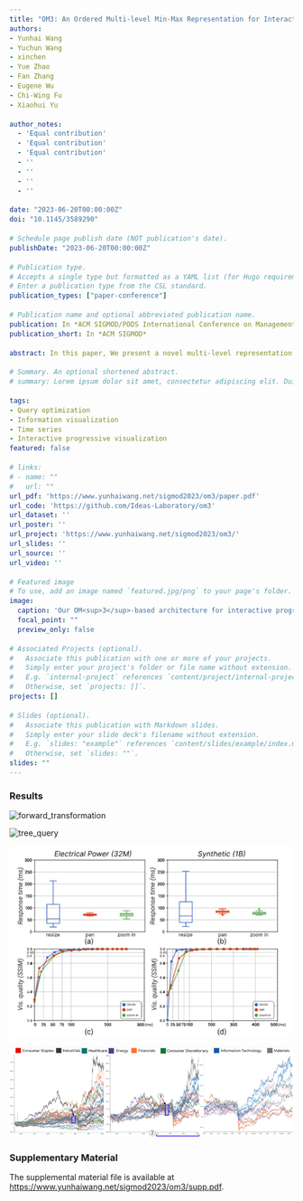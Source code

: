 ```yaml
---
title: "OM3: An Ordered Multi-level Min-Max Representation for Interactive Progressive Visualization of Time Series"
authors:
- Yunhai Wang
- Yuchun Wang
- xinchen
- Yue Zhao
- Fan Zhang
- Eugene Wu
- Chi-Wing Fu
- Xiaohui Yu

author_notes:
  - 'Equal contribution'
  - 'Equal contribution'
  - 'Equal contribution'
  - ''
  - ''
  - ''
  - ''

date: "2023-06-20T00:00:00Z"
doi: "10.1145/3589290"

# Schedule page publish date (NOT publication's date).
publishDate: "2023-06-20T00:00:00Z"

# Publication type.
# Accepts a single type but formatted as a YAML list (for Hugo requirements).
# Enter a publication type from the CSL standard.
publication_types: ["paper-conference"]

# Publication name and optional abbreviated publication name.
publication: In *ACM SIGMOD/PODS International Conference on Management of Data*
publication_short: In *ACM SIGMOD*

abstract: In this paper, We present a novel multi-level representation of time series called OM3 that facilitates efficient interactive progressive visualization of large data stored in a database and supports various interactions such as resizing, panning, zooming, and visual query. Based on our proposed line-segment aggregation, this representation can produce error-free line visualizations that preserve the shape of a time series in windows of arbitrary sizes. To reduce the interaction latency, we develop an incremental tree-based query strategy to support progressive visualizations, allowing a finer control on the accuracy-time tradeoff. We quantitatively compare OM3 with state-of-the-art methods, including a method implemented on a leading time-series database InfluxDB, in two settings with databases residing either in the local area network or on the cloud. Results show that OM3 maintains a low latency within 300 ms on the web browser and a high data reduction ratio regardless of the data size (ranging from millions to billions of records), achieving around 1,000 times faster than the state-of-the-art methods on the largest dataset experimented with.

# Summary. An optional shortened abstract.
# summary: Lorem ipsum dolor sit amet, consectetur adipiscing elit. Duis posuere tellus ac convallis placerat. Proin tincidunt magna sed ex sollicitudin condimentum.

tags:
- Query optimization
- Information visualization
- Time series
- Interactive progressive visualization
featured: false

# links:
# - name: ""
#   url: ""
url_pdf: 'https://www.yunhaiwang.net/sigmod2023/om3/paper.pdf'
url_code: 'https://github.com/Ideas-Laboratory/om3'
url_dataset: ''
url_poster: ''
url_project: 'https://www.yunhaiwang.net/sigmod2023/om3/'
url_slides: ''
url_source: ''
url_video: ''

# Featured image
# To use, add an image named `featured.jpg/png` to your page's folder. 
image:
  caption: 'Our OM<sup>3</sup>-based architecture for interactive progressive error-free visualization of time series stored.'
  focal_point: ""
  preview_only: false

# Associated Projects (optional).
#   Associate this publication with one or more of your projects.
#   Simply enter your project's folder or file name without extension.
#   E.g. `internal-project` references `content/project/internal-project/index.md`.
#   Otherwise, set `projects: []`.
projects: []

# Slides (optional).
#   Associate this publication with Markdown slides.
#   Simply enter your slide deck's filename without extension.
#   E.g. `slides: "example"` references `content/slides/example/index.md`.
#   Otherwise, set `slides: ""`.
slides: ""
---
```


### Results

![forward_transformation](transform.png "Illustrating the OM3 forward transform and the coefficients stored in the database. (a) The input data (bottom) with 16 samples is recursively transformed to build the four-level coefficient tree. Each tree node has two aggregate coefficients and two associated detail coefficients. To start, we replicate the input data twice to construct the coefficients at level 4, marked by the dotted box. (b) The initial database table stores the final two aggregate coefficients at the top (level 0) and all detail coefficients from the forward transforms; detail coefficients that are redundant for reconstructing the original data are marked by the blue box. (c) The additional database table stores all ordering coefficients. (d,e) Line visualizations (in black) reconstructed by the inverse transform from the aggregate coefficients on a two-pixel-wide window (d) and a four-pixel-wide window (e), where the pixels with the red boxes are missed.")

![tree_query](tree_query.jpg "Illustrating how incremental tree-based query supports for accurately visualizing a time series on a three-pixel-width window. (a) Simply generating the visualization by using four groups of the aggregate values at the level 2 could easily miss pixels (red boxes). (b,c) Our query method with pruning can efficiently visit necessary nodes in the OM3 coefficient tree to locate the minimum and maximum aggregates for each pixel column in the target window level by level and uses these value ranges to rasterize the pixel columns in (c). (d) The final visualization produced by our method (grey pixels) is error-free; its rasterization precisely matches the data points in the original line chart. Here, the detail coefficients of the node [14,17] do not need to be loaded, since its value range is covered by the value ranges of the adjacent two pixel columns [7,20] and [6,29], while the inter-column line highlighted in (d) corresponds to the node [14,22].")

![progressive_performance](pro_performance.jpg "(a,b) Boxplots summarize the response time of 20 trials for producing visualizations with SSIM values larger than 0.95 after performing three interactions on the two datasets. (c,d) The line charts show how SSIM-based visualization quality evolve over the response time for a randomly selected trial for each interaction on the two data.")

![case_study](om3_teaser.png "44 stock price lines visualized using OM3, exhibiting heavy visual clutter. Hence, we put the timebox marked by the blue box to filter out the stocks with different behaviors and produce the visualization shown in (b). (c) Further, we zoom into a specific time interval between 2019 and 2022 and then use a timebox to further filter the stocks.")

### Supplementary Material
The supplemental material file is available at <https://www.yunhaiwang.net/sigmod2023/om3/supp.pdf>.

